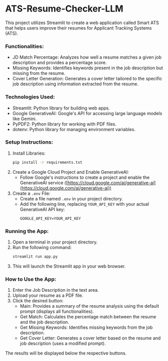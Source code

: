 # ATS-Resume-Checker-LLM

This project utilizes Streamlit to create a web application called Smart ATS that helps users improve their resumes for Applicant Tracking Systems (ATS). 

### Functionalities:

* JD Match Percentage: Analyzes how well a resume matches a given job description and provides a percentage score.
* Missing Keywords: Identifies keywords present in the job description but missing from the resume.
* Cover Letter Generation: Generates a cover letter tailored to the specific job description using information extracted from the resume.

### Technologies Used:

* Streamlit: Python library for building web apps.
* Google GenerativeAI: Google's API for accessing large language models like Gemini.
* PyPDF2: Python library for working with PDF files.
* dotenv: Python library for managing environment variables.

### Setup Instructions:

1. Install Libraries:
   ```bash
   pip install -r requirements.txt
   ```
2. Create a Google Cloud Project and Enable GenerativeAI:
   - Follow Google's instructions to create a project and enable the GenerativeAI service ([https://cloud.google.com/ai/generative-ai](https://cloud.google.com/ai/generative-ai))
3. Create a `.env` File:
   - Create a file named `.env` in your project directory.
   - Add the following line, replacing `YOUR_API_KEY` with your actual GenerativeAI API key:
     ```
     GOOGLE_API_KEY=YOUR_API_KEY
     ```

### Running the App:

1. Open a terminal in your project directory.
2. Run the following command:
   ```bash
   streamlit run app.py
   ```
3. This will launch the Streamlit app in your web browser.

### How to Use the App:

1. Enter the Job Description in the text area.
2. Upload your resume as a PDF file.
3. Click the desired button:
    * Main: Provides a summary of the resume analysis using the default prompt (displays all functionalities).
    * Get Match: Calculates the percentage match between the resume and the job description.
    * Get Missing Keywords: Identifies missing keywords from the job description.
    * Get Cover Letter: Generates a cover letter based on the resume and job description (uses a modified prompt).

The results will be displayed below the respective buttons.
